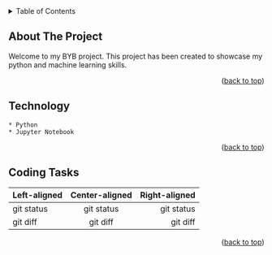 <details>
  <summary>Table of Contents</summary>
  <ol>
    <li>
      <a href="#about-the-project">About The Project</a>
    </li>
    <li>
      <a href="#technology">Technology</a>
    </li>
    <li><a href="#coding tasks">coding tasks</a></li>
  </ol>
</details>


<!-- ABOUT THE PROJECT -->
## About The Project

Welcome to my BYB project. This project has been created to showcase my python and machine learning skills.

<p align="right">(<a href="#readme-top">back to top</a>)</p>


<!-- TECHNOLOGY -->
## Technology

    * Python
    * Jupyter Notebook

<p align="right">(<a href="#readme-top">back to top</a>)</p>

<!-- CODING TASKS -->
## Coding Tasks

| Left-aligned | Center-aligned | Right-aligned |
| :---         |     :---:      |          ---: |
| git status   | git status     | git status    |
| git diff     | git diff       | git diff      |

<p align="right">(<a href="#readme-top">back to top</a>)</p>


